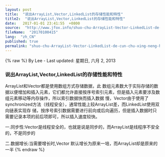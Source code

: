 ```yaml
---
layout: post
title:  "说出ArrayList,Vector,LinkedList的存储性能和特性"
title2:  "说出ArrayList,Vector,LinkedList的存储性能和特性"
date:   2017-01-01 23:41:55  +0800
source:  "http://www.jfox.info/shuo-chu-ArrayList-Vector-LinkedList-de-cun-chu-xing-neng-he-te-xing.html"
fileName:  "20170100415"
lang:  "zh_CN"
published: true
permalink: "shuo-chu-ArrayList-Vector-LinkedList-de-cun-chu-xing-neng-he-te-xing.html"
---
```

{% raw %}
By Lee - Last updated: 星期日, 六月 2, 2013

### 说出ArrayList,Vector,LinkedList的存储性能和特性

ArrayList和Vector都是使用数组方式存储数据，此 数组元素数大于实际存储的数据以便增加和插入元素，它们都允许直接按序号索引元素，但是插入元素要涉及数组元素移动等内存操作，所以索引数据快而插入数据 慢，Vector由于使用了synchronized方法（线程安全），通常性能上较ArrayList差，而LinkedList使用双向链表实现存 储，按序号索引数据需要进行前向或后向遍历，但是插入数据时只需要记录本项的前后项即可，所以插入速度较快。

一.同步性:Vector是线程安全的，也就是说是同步的，而ArrayList是线程序不安全的，不是同步的

二.数据增长:当需要增长时,Vector 默认增长为原来一培，而ArrayList却是原来的一半
{% endraw %}
